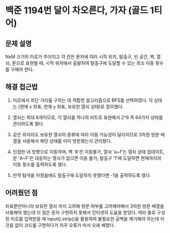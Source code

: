 # 백준 1194번 달이 차오른다, 가자 (골드 1티어)

## 문제 설명

NxM 크기의 미로가 주어지고 각 칸은 문자에 따라 시작 위치, 탈출구, 빈 공간, 벽, 열쇠, 문으로 표현될 때, 시작 위치에서 출발하여 탈출구에 도달할 수 있는 최소 이동 횟수를 구해야 한다.

## 해결 접근법

1. 미로에서 최단 거리를 구하는 데 적합한 알고리즘으로 BFS를 선택하였다. 각 상태는 (현재 x 좌표, 현재 y 좌표, 보유한 열쇠 상태)로 정의했다.

2. 열쇠는 최대 6개이므로, 각 열쇠를 하나의 비트로 표현해서 2^6 즉 64가지 상태를 관리하도록 했다.

3. 같은 위치라도 보유한 열쇠의 종류에 따라 이동 가능성이 달라지므로 3차원 방문 배열을 사용해서 해당 상태를 이미 방문했는지 관리했다.

4. 인접한 네 방향으로 이동하며, 벽 '#'은 이동불가, 열쇠 'a~f'는 열쇠 상태 업데이트, 문 'A~F'은 대응하는 열쇠가 없으면 이동 불가, 탈출구 '1'에 도달하면 현재까지의 이동 횟수를 출력하도록 했다.

5. 만약 탐색을 마쳤음에도 탈출구에 도달하지 못했다면 -1을 출력하도록 했다.

## 어려웠던 점

좌표뿐만아니라 보유한 열쇠 까지 고려해 방문 여부를 고려해야해서 3차원 방문 배열을 사용해야 했는데 이 점은 혼자 구현하지 못해서 인터넷의 도움을 받았다. 여러 줄로 구성된 미로를 입력받을 때 input().strip()을 활용하여 불필요한 공백을 제거해야 하는데 이것을 없이 코드를 구현하다가 자꾸 오류가 떠서 오래 해맸다.
